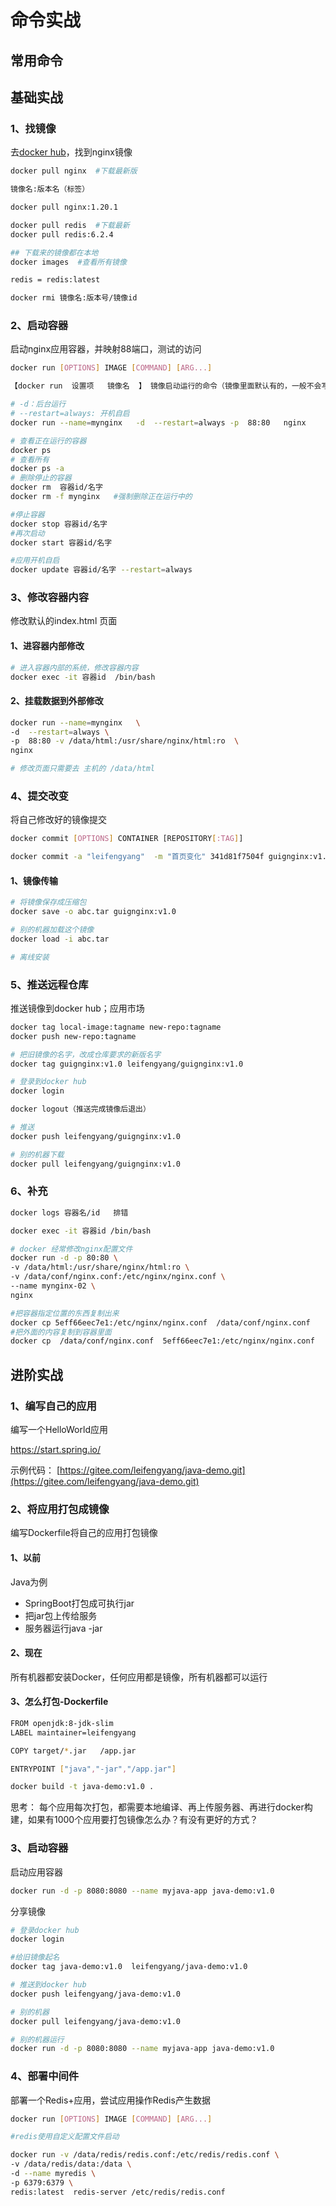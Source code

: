 # 命令实战

## 常用命令

## 基础实战

### 1、找镜像

去[docker hub](http://hub.docker.com/)，找到nginx镜像

```sh
docker pull nginx  #下载最新版

镜像名:版本名（标签）

docker pull nginx:1.20.1

docker pull redis  #下载最新
docker pull redis:6.2.4

## 下载来的镜像都在本地
docker images  #查看所有镜像

redis = redis:latest

docker rmi 镜像名:版本号/镜像id
```

### 2、启动容器

启动nginx应用容器，并映射88端口，测试的访问

```sh
docker run [OPTIONS] IMAGE [COMMAND] [ARG...]

【docker run  设置项   镜像名  】 镜像启动运行的命令（镜像里面默认有的，一般不会写）

# -d：后台运行
# --restart=always: 开机自启
docker run --name=mynginx   -d  --restart=always -p  88:80   nginx

# 查看正在运行的容器
docker ps
# 查看所有
docker ps -a
# 删除停止的容器
docker rm  容器id/名字
docker rm -f mynginx   #强制删除正在运行中的

#停止容器
docker stop 容器id/名字
#再次启动
docker start 容器id/名字

#应用开机自启
docker update 容器id/名字 --restart=always
```

### 3、修改容器内容

修改默认的index.html 页面

#### 1、进容器内部修改

```sh
# 进入容器内部的系统，修改容器内容
docker exec -it 容器id  /bin/bash
```

#### 2、挂载数据到外部修改

```sh
docker run --name=mynginx   \
-d  --restart=always \
-p  88:80 -v /data/html:/usr/share/nginx/html:ro  \
nginx

# 修改页面只需要去 主机的 /data/html
```

### 4、提交改变

将自己修改好的镜像提交

```sh
docker commit [OPTIONS] CONTAINER [REPOSITORY[:TAG]]

docker commit -a "leifengyang"  -m "首页变化" 341d81f7504f guignginx:v1.0

```

#### 1、镜像传输

```sh
# 将镜像保存成压缩包
docker save -o abc.tar guignginx:v1.0

# 别的机器加载这个镜像
docker load -i abc.tar

# 离线安装
```

### 5、推送远程仓库

推送镜像到docker hub；应用市场

```sh
docker tag local-image:tagname new-repo:tagname
docker push new-repo:tagname
```

```sh
# 把旧镜像的名字，改成仓库要求的新版名字
docker tag guignginx:v1.0 leifengyang/guignginx:v1.0

# 登录到docker hub
docker login

docker logout（推送完成镜像后退出）

# 推送
docker push leifengyang/guignginx:v1.0

# 别的机器下载
docker pull leifengyang/guignginx:v1.0
```

### 6、补充

```sh
docker logs 容器名/id   排错

docker exec -it 容器id /bin/bash

# docker 经常修改nginx配置文件
docker run -d -p 80:80 \
-v /data/html:/usr/share/nginx/html:ro \
-v /data/conf/nginx.conf:/etc/nginx/nginx.conf \
--name mynginx-02 \
nginx

#把容器指定位置的东西复制出来
docker cp 5eff66eec7e1:/etc/nginx/nginx.conf  /data/conf/nginx.conf
#把外面的内容复制到容器里面
docker cp  /data/conf/nginx.conf  5eff66eec7e1:/etc/nginx/nginx.conf
```

## 进阶实战

### 1、编写自己的应用

编写一个HelloWorld应用

https://start.spring.io/

示例代码： [https://gitee.com/leifengyang/java-demo.git](https://gitee.com/leifengyang/java-demo.git)

### 2、将应用打包成镜像

编写Dockerfile将自己的应用打包镜像

#### 1、以前

Java为例
- SpringBoot打包成可执行jar
- 把jar包上传给服务
- 服务器运行java -jar

#### 2、现在

所有机器都安装Docker，任何应用都是镜像，所有机器都可以运行

#### 3、怎么打包-Dockerfile

```sh
FROM openjdk:8-jdk-slim
LABEL maintainer=leifengyang

COPY target/*.jar   /app.jar

ENTRYPOINT ["java","-jar","/app.jar"]
```

```sh
docker build -t java-demo:v1.0 .
```

思考：
每个应用每次打包，都需要本地编译、再上传服务器、再进行docker构建，如果有1000个应用要打包镜像怎么办？有没有更好的方式？

### 3、启动容器

启动应用容器

```sh
docker run -d -p 8080:8080 --name myjava-app java-demo:v1.0
```

分享镜像

```sh
# 登录docker hub
docker login

#给旧镜像起名
docker tag java-demo:v1.0  leifengyang/java-demo:v1.0

# 推送到docker hub
docker push leifengyang/java-demo:v1.0

# 别的机器
docker pull leifengyang/java-demo:v1.0

# 别的机器运行
docker run -d -p 8080:8080 --name myjava-app java-demo:v1.0
```

### 4、部署中间件

部署一个Redis+应用，尝试应用操作Redis产生数据

```sh
docker run [OPTIONS] IMAGE [COMMAND] [ARG...]

#redis使用自定义配置文件启动

docker run -v /data/redis/redis.conf:/etc/redis/redis.conf \
-v /data/redis/data:/data \
-d --name myredis \
-p 6379:6379 \
redis:latest  redis-server /etc/redis/redis.conf

```

